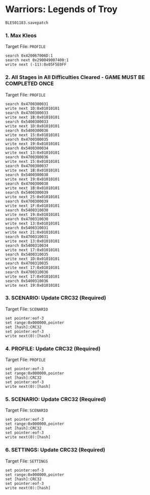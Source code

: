 # Warriors: Legends of Troy 

`BLES01183.savepatch`

### 1. Max Kleos

Target File: `PROFILE`

```
search 0x420067006D:1
search next 0x290049007400:1
write next (-11):0x05F5E0FF
```

### 2. All Stages in All Difficulties Cleared - GAME MUST BE COMPLETED ONCE

Target File: `PROFILE`

```
search 0x4700300031
write next 1D:0x01010101
search 0x4700300033
write next 1B:0x01010101
search 0x5400300033
write next 1D:0x01010101
search 0x5400300036
write next 15:0x01010101
search 0x4700300035
write next 19:0x01010101
search 0x5400300034
write next 13:0x01010101
search 0x4700300036
write next 15:0x01010101
search 0x4700300037
write next 1B:0x01010101
search 0x5400300038
write next 19:0x01010101
search 0x4700300038
write next 1B:0x01010101
search 0x5400300039
write next 25:0x01010101
search 0x4700300039
write next 1F:0x01010101
search 0x5400310030
write next 19:0x01010101
search 0x4700310030
write next 13:0x01010101
search 0x5400310031
write next 21:0x01010101
search 0x4700310031
write next 13:0x01010101
search 0x5400310034
write next 17:0x01010101
search 0x5400310035
write next 1D:0x01010101
search 0x4700310035
write next 17:0x01010101
search 0x4700310036
write next 17:0x01010101
search 0x5400310036
write next 19:0x01010101
```

### 3. SCENARIO: Update CRC32 (Required)

Target File: `SCENARIO`

```
set pointer:eof-3
set range:0x000000,pointer
set [hash]:CRC32
set pointer:eof-3
write next(0):[hash]
```

### 4. PROFILE: Update CRC32 (Required)

Target File: `PROFILE`

```
set pointer:eof-3
set range:0x000000,pointer
set [hash]:CRC32
set pointer:eof-3
write next(0):[hash]
```

### 5. SCENARIO: Update CRC32 (Required)

Target File: `SCENARIO`

```
set pointer:eof-3
set range:0x000000,pointer
set [hash]:CRC32
set pointer:eof-3
write next(0):[hash]
```

### 6. SETTINGS: Update CRC32 (Required)

Target File: `SETTINGS`

```
set pointer:eof-3
set range:0x000000,pointer
set [hash]:CRC32
set pointer:eof-3
write next(0):[hash]
```

